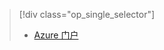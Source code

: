<!--ms.date: 08/28/2017-->
> [!div class="op_single_selector"]
> * [Azure 门户](../articles/storage/common/storage-enable-and-view-metrics.md)
> 
>
